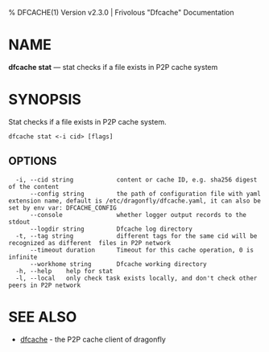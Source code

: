 % DFCACHE(1) Version v2.3.0 | Frivolous "Dfcache" Documentation

# NAME

**dfcache stat** — stat checks if a file exists in P2P cache system

# SYNOPSIS

Stat checks if a file exists in P2P cache system.

```shell
dfcache stat <-i cid> [flags]
```

## OPTIONS

```shell
  -i, --cid string            content or cache ID, e.g. sha256 digest of the content
      --config string         the path of configuration file with yaml extension name, default is /etc/dragonfly/dfcache.yaml, it can also be set by env var: DFCACHE_CONFIG
      --console               whether logger output records to the stdout
      --logdir string         Dfcache log directory
  -t, --tag string            different tags for the same cid will be recognized as different  files in P2P network
      --timeout duration      Timeout for this cache operation, 0 is infinite
      --workhome string       Dfcache working directory
  -h, --help    help for stat
  -l, --local   only check task exists locally, and don't check other peers in P2P network
```

# SEE ALSO

- [dfcache](dfcache.md) - the P2P cache client of dragonfly
